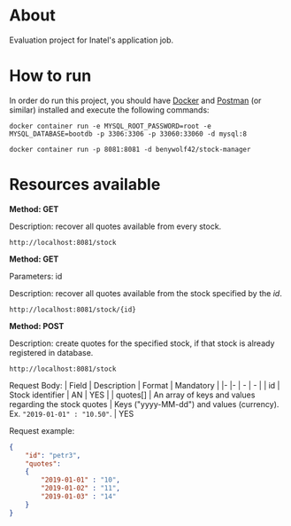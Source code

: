 # About

Evaluation project for Inatel's application job.

# How to run

In order do run this project, you should have [Docker](https://docs.docker.com/get-docker/) and [Postman](https://www.postman.com/downloads/) (or similar) installed and execute the following commands:

    docker container run -e MYSQL_ROOT_PASSWORD=root -e MYSQL_DATABASE=bootdb -p 3306:3306 -p 33060:33060 -d mysql:8

    docker container run -p 8081:8081 -d benywolf42/stock-manager


# Resources available

**Method: GET**

Description: recover all quotes available from every stock.

    http://localhost:8081/stock

**Method: GET**

Parameters: id

Description: recover all quotes available from the stock specified by the *id*.

    http://localhost:8081/stock/{id}

**Method: POST**

Description: create quotes for the specified stock, if that stock is already registered in database.

    http://localhost:8081/stock

Request Body:
| Field | Description | Format | Mandatory | 
|- |- | - | - |
| id | Stock identifier | AN | YES |
| quotes[] | An array of keys and values regarding the stock quotes | Keys ("yyyy-MM-dd") and values (currency). Ex. `"2019-01-01" : "10.50"`. | YES

Request example: 

```json
{
    "id": "petr3",
    "quotes":
    {
        "2019-01-01" : "10",
        "2019-01-02" : "11",
        "2019-01-03" : "14"
    }
}
```
